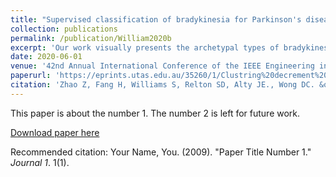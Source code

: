 ```yaml
---
title: "Supervised classification of bradykinesia for Parkinson's disease from smartphone video"
collection: publications
permalink: /publication/William2020b
excerpt: 'Our work visually presents the archetypal types of bradykinesia amplitude decrement, as seen in the Parkinson’s finger-tapping test. We found two main patterns, one corresponding to no bradykinesia, and the other showing linear decrement over time'
date: 2020-06-01
venue: '42nd Annual International Conference of the IEEE Engineering in Medicine & Biology Society (EMBC)'
paperurl: 'https://eprints.utas.edu.au/35260/1/Clustring%20decrement%20FT%20conf%20paper%20Zhibin%20Zhao%20EMBC2020_final.pdf'
citation: 'Zhao Z, Fang H, Williams S, Relton SD, Alty JE., Wong DC. &quot;Time series clustering to examine presence of decrement in Parkinson’s finger-tapping bradykinesia&quot; <i>42nd Annual International Conference of the IEEE Engineering in Medicine & Biology Society (EMBC)</i>.'
---
```

This paper is about the number 1. The number 2 is left for future work.

[Download paper here](http://academicpages.github.io/files/paper1.pdf)

Recommended citation: Your Name, You. (2009). "Paper Title Number 1." <i>Journal 1</i>. 1(1).